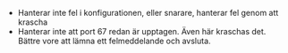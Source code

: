 * Hanterar inte fel i konfigurationen, eller snarare, hanterar fel genom att krascha
* Hanterar inte att port 67 redan är upptagen. Även här kraschas det. Bättre vore att lämna ett felmeddelande och avsluta.
